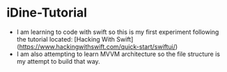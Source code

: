 # iDine-Tutorial

* I am learning to code with swift so this is my first experiment following the tutorial located: [Hacking With Swift] (https://www.hackingwithswift.com/quick-start/swiftui/)
* I am also attempting to learn MVVM architecture so the file structure is my attempt to build that way.

